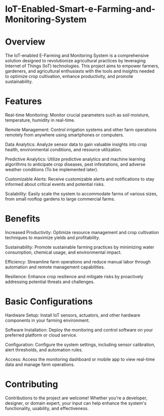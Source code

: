 # IoT-Enabled-Smart-e-Farming-and-Monitoring-System

# Overview
The IoT-enabled E-Farming and Monitoring System is a comprehensive solution designed to revolutionize agricultural practices by leveraging Internet of Things (IoT) technologies. This project aims to empower farmers, gardeners, and agricultural enthusiasts with the tools and insights needed to optimize crop cultivation, enhance productivity, and promote sustainability.

# Features

Real-time Monitoring: Monitor crucial parameters such as soil moisture, temperature, humidity in real-time.

Remote Management: Control irrigation systems and other farm operations remotely from anywhere using smartphones or computers.

Data Analytics: Analyze sensor data to gain valuable insights into crop health, environmental conditions, and resource utilization.

Predictive Analytics: Utilize predictive analytics and machine learning algorithms to anticipate crop diseases, pest infestations, and adverse weather conditions (To be implemented later).

Customizable Alerts: Receive customizable alerts and notifications to stay informed about critical events and potential risks.

Scalability: Easily scale the system to accommodate farms of various sizes, from small rooftop gardens to large commercial farms.

# Benefits

Increased Productivity: Optimize resource management and crop cultivation techniques to maximize yields and profitability.

Sustainability: Promote sustainable farming practices by minimizing water consumption, chemical usage, and environmental impact.

Efficiency: Streamline farm operations and reduce manual labor through automation and remote management capabilities.

Resilience: Enhance crop resilience and mitigate risks by proactively addressing potential threats and challenges.

# Basic Configurations

Hardware Setup: Install IoT sensors, actuators, and other hardware components in your farming environment.

Software Installation: Deploy the monitoring and control software on your preferred platform or cloud service.

Configuration: Configure the system settings, including sensor calibration, alert thresholds, and automation rules.

Access: Access the monitoring dashboard or mobile app to view real-time data and manage farm operations.

# Contributing
Contributions to the project are welcome! Whether you're a developer, designer, or domain expert, your input can help enhance the system's functionality, usability, and effectiveness.

